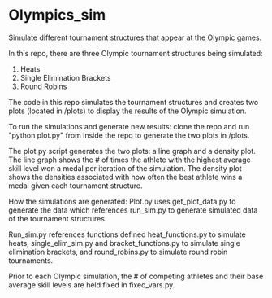 # Olympics_sim
Simulate different tournament structures that appear at the Olympic games.

In this repo, there are three Olympic tournament structures being simulated:
1. Heats
2. Single Elimination Brackets
3. Round Robins

The code in this repo simulates the tournament structures and creates two plots (located in /plots) to display the results of the Olympic simulation. 

To run the simulations and generate new results: clone the repo and run "python plot.py" from inside the repo to generate the two plots in /plots.

The plot.py script generates the two plots: a line graph and a density plot. The line graph shows the # of times the athlete with the highest average skill level won a medal per iteration of the simulation. The density plot shows the densities associated with how often the best athlete wins a medal given each tournament structure. 


How the simulations are generated: 
Plot.py uses get_plot_data.py to generate the data which references run_sim.py to generate simulated data of the tournament structures. 

Run_sim.py references functions defined heat_functions.py to simulate heats,  single_elim_sim.py and bracket_functions.py to simulate single elimination brackets, and round_robins.py	to simulate round robin tournaments. 

Prior to each Olympic simulation, the # of competing athletes and their base average skill levels are held fixed in fixed_vars.py.